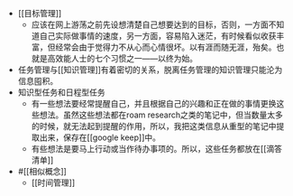 - [[目标管理]]
    - 应该在网上游荡之前先设想清楚自己想要达到的目标，否则，一方面不知道自己实际做事情的速度，另一方面，容易陷入迷茫，有时候看似收获丰富，但经常会由于觉得力不从心而心情很坏。以有涯而随无涯，殆矣。也就是高效能人士的七个习惯之一——以终为始。
- 任务管理与[[知识管理]]有着密切的关系，脱离任务管理的知识管理只能沦为信息囤积。
- 知识型任务和日程型任务
    - 有一些想法要经常提醒自己，并且根据自己的兴趣和正在做的事情更换这些想法。虽然这些想法都在roam research之类的笔记中，但当数量太多的时候，就无法起到提醒的作用，所以，我把这类信息从重型的笔记中提取出来，保存在[[google keep]]中。
    - 有些想法是要马上行动或当作待办事项的。所以，这些任务都放在[[滴答清单]]
- #[[相似概念]]
    - [[时间管理]]
